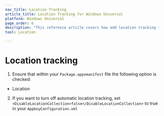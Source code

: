 ```yaml
---
nav_title: Location Tracking
article_title: Location Tracking for Windows Universal
platform: Windows Universal
page_order: 6
description: "This reference article covers how add location tracking to your Windows Universal app."
tool: Location

---
```


# Location tracking

1. Ensure that within your `Package.appxmanifest` file the following option is checked:
  - Location
2. If you want to turn off automatic location tracking, set `<DisableLocationCollection>false</DisableLocationCollection>` to true in your `AppboyConfiguration.xml`

